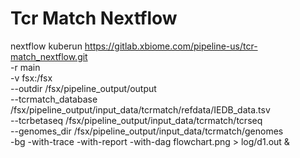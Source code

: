 # Tcr Match Nextflow

nextflow kuberun https://gitlab.xbiome.com/pipeline-us/tcr-match_nextflow.git \
-r main \
-v fsx:/fsx \
--outdir /fsx/pipeline_output/output \
--tcrmatch_database /fsx/pipeline_output/input_data/tcrmatch/refdata/IEDB_data.tsv \
--tcrbetaseq /fsx/pipeline_output/input_data/tcrmatch/tcrseq \
--genomes_dir /fsx/pipeline_output/input_data/tcrmatch/genomes \
-bg -with-trace -with-report -with-dag flowchart.png > log/d1.out & 